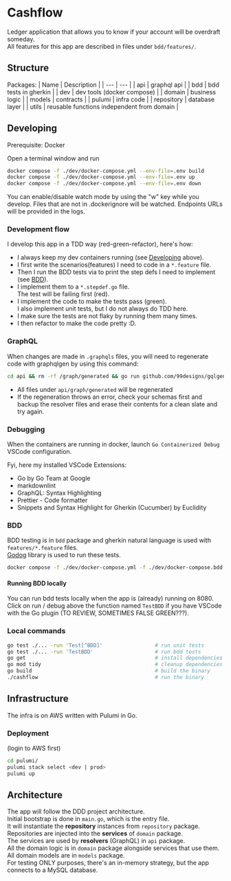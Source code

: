 # Cashflow

Ledger application that allows you to know if your account will be overdraft someday.  
All features for this app are described in files under `bdd/features/`.

## Structure

Packages:
| Name        | Description                                 |
| ---         | ---                                         |
| api         | graphql api                                 |
| bdd         | bdd tests in gherkin                        |
| dev         | dev tools (docker compose)                  |
| domain      | business logic                              |
| models      | contracts                                   |
| pulumi      | infra code                                  |
| repository  | database layer                              |
| utils       | reusable functions independent from domain  |

## Developing

Prerequisite: Docker

Open a terminal window and run

```sh
docker compose -f ./dev/docker-compose.yml --env-file=.env build            # for initial build, or if you change environment variables, docker or docker compose configs
docker compose -f ./dev/docker-compose.yml --env-file=.env up               # run the stack in containers, with debug
docker compose -f ./dev/docker-compose.yml --env-file=.env down             # stop / remove containers
```

You can enable/disable watch mode by using the "w" key while you develop.
Files that are not in .dockerignore will be watched.
Endpoints URLs will be provided in the logs.

### Development flow

I develop this app in a TDD way (red-green-refactor), here's how:  

- I always keep my dev containers running (see [Developing](#developing) above).  
- I first write the scenarios(features) I need to code in a `*.feature` file.  
- Then I run the BDD tests via to print the step defs I need to implement (see [BDD](#bdd)).  
- I implement them to a `*.stepdef.go` file.  
    The test will be failing first (red).
- I implement the code to make the tests pass (green).  
    I also implement unit tests, but I do not always do TDD here.
- I make sure the tests are not flaky by running them many times.
- I then refactor to make the code pretty :D.

### GraphQL

When changes are made in `.graphqls` files, you will need to regenerate code with graphqlgen by using this command:

```sh
cd api && rm -rf /graph/generated && go run github.com/99designs/gqlgen generate && cd ..
```

- All files under `api/graph/generated` will be regenerated
- If the regeneration throws an error, check your schemas first and backup the resolver files and erase their contents for a clean slate and try again.

### Debugging

When the containers are running in docker, launch `Go Containerized Debug` VSCode configuration.  

Fyi, here my installed VSCode Extensions:  

- Go by Go Team at Google  
- markdownlint  
- GraphQL: Syntax Highlighting  
- Prettier - Code formatter  
- Snippets and Syntax Highlight for Gherkin (Cucumber) by Euclidity  

### BDD

BDD testing is in `bdd` package and gherkin natural language is used with `features/*.feature` files.  
[Godog](https://github.com/cucumber/godog/) library is used to run these tests.

```sh
docker compose -f ./dev/docker-compose.yml -f ./dev/docker-compose.bdd.yml --env-file=.env up
```

#### Running BDD locally

You can run bdd tests locally when the app is (already) running on 8080.  
Click on run / debug above the function named `TestBDD` if you have VSCode with the Go plugin (TO REVIEW, SOMETIMES FALSE GREEN???).  

### Local commands

```sh
go test ./... -run 'Test[^BDD]'                 # run unit tests
go test ./... -run 'TestBDD'                    # run bdd tests
go get                                          # install dependencies
go mod tidy                                     # cleanup dependencies
go build                                        # build the binary
./cashflow                                      # run the binary
```

## Infrastructure

The infra is on AWS written with Pulumi in Go.

### Deployment

(login to AWS first)

```sh
cd pulumi/
pulumi stack select <dev | prod>
pulumi up
```

## Architecture

The app will follow the DDD project architecture.  
Initial bootstrap is done in `main.go`, which is the entry file.  
It will instantiate the **repository** instances from `repository` package.  
Repositories are injected into the **services** of `domain` package.  
The services are used by **resolvers** (GraphQL) in `api` package.  
All the domain logic is in `domain` package alongside services that use them.  
All domain models are in `models` package.  
For testing ONLY purposes, there's an in-memory strategy, but the app connects to a MySQL database.  
